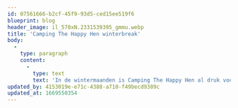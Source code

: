 ```yaml
---
id: 07561666-b2cf-45f9-93d5-ced15ee519f6
blueprint: blog
header_image: il_570xN.2331539395_gmmu.webp
title: 'Camping The Happy Hen winterbreak'
body:
  -
    type: paragraph
    content:
      -
        type: text
        text: 'In de wintermaanden is Camping The Happy Hen al druk voor het nieuwe seizoen. De kantine krijgt een frisse make-over, er wordt een schema voor de activiteiten bedacht, nieuwe werknemers aangenomen, het zwembad wordt leeggepompt en er zijn grote plannen voor een nieuwe menukaart. We sluiten dus even de slagboom en zijn tegen het voorjaar terug.'
updated_by: 4153019e-e71c-4388-a710-f49becd9389c
updated_at: 1669550354
---
```

